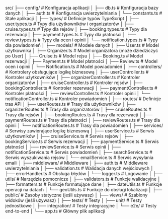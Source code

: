 src/
├── config/                  # Konfiguracja aplikacji
│   ├── db.ts                # Konfiguracja bazy danych
│   ├── auth.ts              # Konfiguracja uwierzytelniania
│   └── constants.ts         # Stałe aplikacji
│
├── types/                   # Definicje typów TypeScript
│   ├── user.types.ts        # Typy dla użytkowników i organizatorów
│   ├── cruise.types.ts      # Typy dla rejsów
│   ├── booking.types.ts     # Typy dla rezerwacji
│   ├── payment.types.ts     # Typy dla płatności
│   ├── review.types.ts      # Typy dla ocen i opinii
│   └── notification.types.ts # Typy dla powiadomień
│
├── models/                  # Modele danych
│   ├── User.ts              # Model użytkownika
│   ├── Organizer.ts         # Model organizatora (może dziedziczyć po User)
│   ├── Cruise.ts            # Model rejsu
│   ├── Booking.ts           # Model rezerwacji
│   ├── Payment.ts           # Model płatności
│   ├── Review.ts            # Model ocen i opinii
│   └── Notification.ts      # Model powiadomień
│
├── controllers/             # Kontrolery obsługujące logikę biznesową
│   ├── userController.ts    # Kontroler użytkowników
│   ├── organizerController.ts # Kontroler organizatorów
│   ├── cruiseController.ts  # Kontroler rejsów
│   ├── bookingController.ts # Kontroler rezerwacji
│   ├── paymentController.ts # Kontroler płatności
│   ├── reviewController.ts  # Kontroler opinii
│   └── notificationController.ts # Kontroler powiadomień
│
├── routes/                  # Definicje tras API
│   ├── userRoutes.ts        # Trasy dla użytkowników
│   ├── organizerRoutes.ts   # Trasy dla organizatorów
│   ├── cruiseRoutes.ts      # Trasy dla rejsów
│   ├── bookingRoutes.ts     # Trasy dla rezerwacji
│   ├── paymentRoutes.ts     # Trasy dla płatności
│   ├── reviewRoutes.ts      # Trasy dla opinii
│   └── notificationRoutes.ts # Trasy dla powiadomień
│
├── services/                # Serwisy zawierające logikę biznesową
│   ├── userService.ts       # Serwis użytkowników
│   ├── cruiseService.ts     # Serwis rejsów
│   ├── bookingService.ts    # Serwis rezerwacji
│   ├── paymentService.ts    # Serwis płatności
│   ├── reviewService.ts     # Serwis opinii
│   ├── notificationService.ts # Serwis powiadomień
│   ├── searchService.ts     # Serwis wyszukiwania rejsów
│   └── emailService.ts      # Serwis wysyłania emaili
│
├── middleware/              # Middleware
│   ├── auth.ts              # Middleware uwierzytelniania
│   ├── validation.ts        # Walidacja danych wejściowych
│   ├── errorHandler.ts      # Obsługa błędów
│   └── logger.ts            # Logowanie
│
├── utils/                   # Narzędzia pomocnicze
│   ├── validators.ts        # Funkcje walidacyjne
│   ├── formatters.ts        # Funkcje formatujące dane
│   ├── dateUtils.ts         # Funkcje operacji na datach
│   └── geoUtils.ts          # Funkcje do obsługi lokalizacji
│
├── public/                  # Zasoby statyczne (jeśli używasz)
│
├── views/                   # Szablony widoków (jeśli używasz)
│
├── tests/                   # Testy
│   ├── unit/                # Testy jednostkowe
│   ├── integration/         # Testy integracyjne
│   └── e2e/                 # Testy end-to-end
│
└── app.ts                   # Główny plik aplikacji